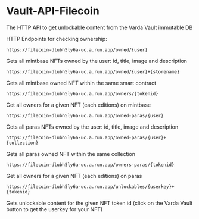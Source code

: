 # Vault-API-Filecoin
 The HTTP API to get unlockable content from the Varda Vault immutable DB
 
 HTTP Endpoints for checking ownership:
 
 `https://filecoin-dlubh5ly6a-uc.a.run.app/owned/{user}`
 
 Gets all mintbase NFTs owned by the user: id, title, image and description
 
 `https://filecoin-dlubh5ly6a-uc.a.run.app/owned/{user}+{storename}`
  
 Gets all mintbase owned NFT within the same smart contract
 
 `https://filecoin-dlubh5ly6a-uc.a.run.app/owners/{tokenid}`
 
 Get all owners for a given NFT (each editions) on mintbase
 
  `https://filecoin-dlubh5ly6a-uc.a.run.app/owned-paras/{user}`
 
 Gets all paras NFTs owned by the user: id, title, image and description
 
 `https://filecoin-dlubh5ly6a-uc.a.run.app/owned-paras/{user}+{collection}`
  
 Gets all paras owned NFT within the same collection
 
 `https://filecoin-dlubh5ly6a-uc.a.run.app/owners-paras/{tokenid}`
 
 Get all owners for a given NFT (each editions) on paras

`https://filecoin-dlubh5ly6a-uc.a.run.app/unlockables/{userkey}+{tokenid}`

Gets unlockable content for the given NFT token id (click on the Varda Vault button to get the userkey for your NFT)
